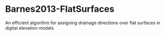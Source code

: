 Barnes2013-FlatSurfaces
=======================

An efficient algorithm for assigning drainage directions over flat surfaces in digital elevation models